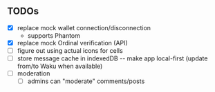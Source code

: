 ## TODOs
- [x] replace mock wallet connection/disconnection 
  - supports Phantom
- [x] replace mock Ordinal verification (API)
- [ ] figure out using actual icons for cells
- [ ] store message cache in indexedDB -- make app local-first (update from/to Waku when available)
- [ ] moderation
  - [ ] admins can "moderate" comments/posts 